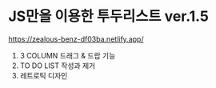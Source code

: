 # JS만을 이용한 투두리스트 ver.1.5

https://zealous-benz-df03ba.netlify.app/

1. 3 COLUMN 드래그 & 드랍 기능
2. TO DO LIST 작성과 제거
3. 레트로틱 디자인
